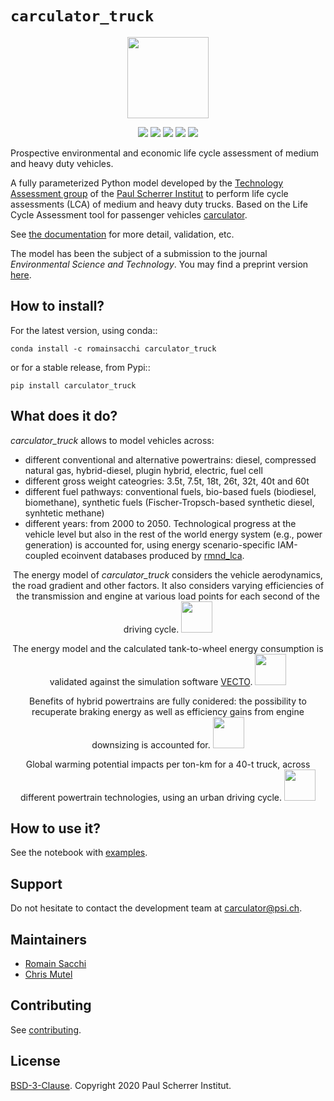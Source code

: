 # ``carculator_truck``

<p align="center">
  <img style="height:130px;" src="https://github.com/romainsacchi/coarse/raw/master/docs/mediumsmall.png">
</p>

<p align="center">
  <a href="https://badge.fury.io/py/carculator-truck" target="_blank"><img src="https://badge.fury.io/py/carculator-truck.svg"></a>
  <a href="https://travis-ci.org/romainsacchi/carculator_truck" target="_blank"><img src="https://travis-ci.org/romainsacchi/carculator_truck.svg?branch=master"></a>
  <a href="https://ci.appveyor.com/project/romainsacchi/carculator_truck" target="_blank"><img src="https://ci.appveyor.com/api/projects/status/github/romainsacchi/carculator_truck?svg=true"></a>
  <a href="https://coveralls.io/github/romainsacchi/carculator_truck" target="_blank"><img src="https://coveralls.io/repos/github/romainsacchi/carculator_truck/badge.svg"></a>
  <a href="https://carculator_truck.readthedocs.io/en/latest/" target="_blank"><img src="https://readthedocs.org/projects/carculator_truck/badge/?version=latest"></a>
 </p>

Prospective environmental and economic life cycle assessment of medium and heavy duty vehicles.

A fully parameterized Python model developed by the [Technology Assessment group](https://www.psi.ch/en/ta) of the
[Paul Scherrer Institut](https://www.psi.ch/en) to perform life cycle assessments (LCA) of medium and heavy duty trucks.
Based on the Life Cycle Assessment tool for passenger vehicles [carculator](https://github.com/romainsacchi/carculator).

See [the documentation](https://carculator_truck.readthedocs.io/en/latest/index.html) for more detail, validation, etc.

The model has been the subject of a submission to the journal <i>Environmental Science and Technology</i>.
You may find a preprint version <a href="https://www.psi.ch/en/ta/preprint" target="_blank">here<a/>.


## How to install?

For the latest version, using conda::

    conda install -c romainsacchi carculator_truck
    
or for a stable release, from Pypi::

    pip install carculator_truck
    
    
## What does it do?

<i>carculator_truck</i> allows to model vehicles across:
<ul>
<li>different conventional and alternative powertrains: diesel, compressed natural gas, hybrid-diesel, plugin hybrid, electric, fuel cell</li>
<li>different gross weight cateogries: 3.5t, 7.5t, 18t, 26t, 32t, 40t and 60t</li>
<li>different fuel pathways: conventional fuels, bio-based fuels (biodiesel, biomethane), synthetic fuels
(Fischer-Tropsch-based synthetic diesel, synhtetic methane)</li>
<li>different years: from 2000 to 2050. Technological progress at the vehicle level but also in the rest of the world energy
system (e.g., power generation) is accounted for, using energy scenario-specific IAM-coupled ecoinvent databases produced by 
<a href="https://github.com/romainsacchi/rmnd-lca" target="_blank">rmnd_lca</a>.</li>
</ul>

<p align="center">
    The energy model of <i>carculator_truck</i> considers the vehicle aerodynamics, the road gradient and other factors.
    It also considers varying efficiencies of the transmission and engine at various load points for each second
    of the driving cycle.
  <img style="height:50px;" src="https://github.com/romainsacchi/carculator_truck/raw/master/docs/energy_model.png">
</p>

<p align="center">
    The energy model and the calculated tank-to-wheel energy consumption is validated against the simulation software
    <a href="https://ec.europa.eu/clima/policies/transport/vehicles/vecto_en" target="_blank">VECTO</a>.
  <img style="height:50px;" src="https://github.com/romainsacchi/carculator_truck/raw/master/docs/vecto_validation.png">
</p>

<p align="center">
    Benefits of hybrid powertrains are fully conidered: the possibility to recuperate braking energy as well as efficiency gains from engine
    downsizing is accounted for.
  <img style="height:50px;" src="https://github.com/romainsacchi/carculator_truck/raw/master/docs/hybrid_efficiency.png">
</p>

<p align="center">
    Global warming potential impacts per ton-km for a 40-t truck, across different powertrain technologies,
    using an urban driving cycle.
  <img style="height:50px;" src="https://github.com/romainsacchi/carculator_truck/raw/master/docs/urban_gwp.png">
</p>

## How to use it?

See the notebook with [examples](https://github.com/romainsacchi/carculator_truck/blob/master/examples/Examples.ipynb).

## Support

Do not hesitate to contact the development team at [carculator@psi.ch](mailto:carculator@psi.ch).

## Maintainers

* [Romain Sacchi](https://github.com/romainsacchi)
* [Chris Mutel](https://github.com/cmutel/)

## Contributing

See [contributing](https://github.com/romainsacchi/carculator_truck/blob/master/CONTRIBUTING.md).

## License

[BSD-3-Clause](https://github.com/romainsacchi/carculator_truck/blob/master/LICENSE). Copyright 2020 Paul Scherrer Institut.
